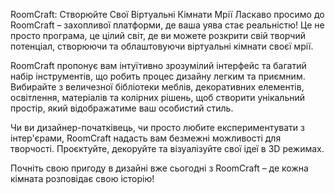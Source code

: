 RoomCraft: Створюйте Свої Віртуальні Кімнати Мрії
Ласкаво просимо до RoomCraft – захопливої платформи, де ваша уява стає реальністю! Це не просто програма, це цілий світ, де ви можете розкрити свій творчий потенціал, створюючи та облаштовуючи віртуальні кімнати своєї мрії.

RoomCraft пропонує вам інтуїтивно зрозумілий інтерфейс та багатий набір інструментів, що робить процес дизайну легким та приємним. Вибирайте з величезної бібліотеки меблів, декоративних елементів, освітлення, матеріалів та колірних рішень, щоб створити унікальний простір, який відображатиме ваш особистий стиль.

Чи ви дизайнер-початківець, чи просто любите експериментувати з інтер'єрами, RoomCraft надасть вам безмежні можливості для творчості. Проєктуйте, декоруйте та візуалізуйте свої ідеї в 3D режимах.

Почніть свою пригоду в дизайні вже сьогодні з RoomCraft – де кожна кімната розповідає свою історію!